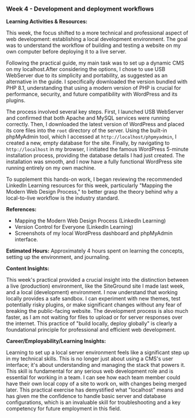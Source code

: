 ### **Week 4 - Development and deployment workflows**

**Learning Activities & Resources:**

This week, the focus shifted to a more technical and professional aspect of web development: establishing a local development environment. The goal was to understand the workflow of building and testing a website on my own computer before deploying it to a live server.

Following the practical guide, my main task was to set up a dynamic CMS on my localhost.After considering the options, I chose to use USB WebServer due to its simplicity and portability, as suggested as an alternative in the guide. I specifically downloaded the version bundled with PHP 8.1, understanding that using a modern version of PHP is crucial for performance, security, and future compatibility with WordPress and its plugins.

The process involved several key steps. First, I launched USB WebServer and confirmed that both Apache and MySQL services were running correctly. Then, I downloaded the latest version of WordPress and placed its core files into the `root` directory of the server. Using the built-in phpMyAdmin tool, which I accessed at `http://localhost/phpmyadmin`, I created a new, empty database for the site. Finally, by navigating to `http://localhost` in my browser, I initiated the famous WordPress 5-minute installation process, providing the database details I had just created. The installation was smooth, and I now have a fully functional WordPress site running entirely on my own machine.

To supplement this hands-on work, I began reviewing the recommended LinkedIn Learning resources for this week, particularly "Mapping the Modern Web Design Process," to better grasp the theory behind why a local-to-live workflow is the industry standard.

**References:**
* Mapping the Modern Web Design Process (LinkedIn Learning) 
* Version Control for Everyone (LinkedIn Learning) 
* Screenshots of my local WordPress dashboard and phpMyAdmin interface.

**Estimated Hours:**
Approximately 4 hours spent on learning the concepts, setting up the environment, and journaling.

**Content Insights:**

This week's practical provided a crucial insight into the distinction between a live (production) environment, like the SiteGround site I made last week, and a local (development) environment. I now understand that working locally provides a safe sandbox. I can experiment with new themes, test potentially risky plugins, or make significant changes without any fear of breaking the public-facing website. The development process is also much faster, as I am not waiting for files to upload or for server responses over the internet. This practice of "build locally, deploy globally" is clearly a foundational principle for professional and efficient web development.

**Career/Employability/Learning Insights:**

Learning to set up a local server environment feels like a significant step up in my technical skills. This is no longer just about using a CMS's user interface; it's about understanding and managing the stack that powers it. This skill is fundamental for any serious web development role and is essential for working in a team. I can see how each team member could have their own local copy of a site to work on, with changes being merged later. This practical exercise has demystified what "localhost" means and has given me the confidence to handle basic server and database configurations, which is an invaluable skill for troubleshooting and a key competency for future employment in this field.
